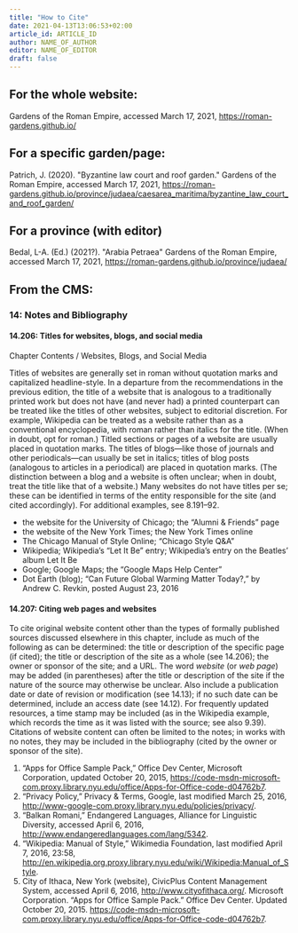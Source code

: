 ```yaml
---
title: "How to Cite"
date: 2021-04-13T13:06:53+02:00
article_id: ARTICLE_ID
author: NAME_OF_AUTHOR
editor: NAME_OF_EDITOR
draft: false
---
```


## For the whole website:

Gardens of the Roman Empire, accessed March 17, 2021, https://roman-gardens.github.io/

## For a specific garden/page:
 
Patrich, J. (2020). "Byzantine law court and roof garden." Gardens of the Roman Empire, accessed March 17, 2021, https://roman-gardens.github.io/province/judaea/caesarea_maritima/byzantine_law_court_and_roof_garden/

## For a province (with editor)

Bedal, L-A. (Ed.) (2021?). "Arabia Petraea" Gardens of the Roman Empire, accessed March 17, 2021, https://roman-gardens.github.io/province/judaea/

## From the CMS:

### 14: Notes and Bibliography

#### 14.206: Titles for websites, blogs, and social media

Chapter Contents / Websites, Blogs, and Social Media

Titles of websites are generally set in roman without quotation marks and capitalized headline-style. In a departure from the recommendations in the previous edition, the title of a website that is analogous to a traditionally printed work but does not have (and never had) a printed counterpart can be treated like the titles of other websites, subject to editorial discretion. For example, Wikipedia can be treated as a website rather than as a conventional encyclopedia, with roman rather than italics for the title. (When in doubt, opt for roman.) Titled sections or pages of a website are usually placed in quotation marks. The titles of blogs—like those of journals and other periodicals—can usually be set in italics; titles of blog posts (analogous to articles in a periodical) are placed in quotation marks. (The distinction between a blog and a website is often unclear; when in doubt, treat the title like that of a website.) Many websites do not have titles per se; these can be identified in terms of the entity responsible for the site (and cited accordingly). For additional examples, see 8.191–92.

* the website for the University of Chicago; the “Alumni & Friends” page
* the website of the New York Times; the New York Times online
* The Chicago Manual of Style Online; “Chicago Style Q&A”
* Wikipedia; Wikipedia’s “Let It Be” entry; Wikipedia’s entry on the Beatles’ album Let It Be
* Google; Google Maps; the “Google Maps Help Center”
* Dot Earth (blog); “Can Future Global Warming Matter Today?,” by Andrew C. Revkin, posted August 23, 2016

#### 14.207: Citing web pages and websites

To cite original website content other than the types of formally published sources discussed elsewhere in this chapter, include as much of the following as can be determined: the title or description of the specific page (if cited); the title or description of the site as a whole (see 14.206); the owner or sponsor of the site; and a URL. The word *website* (or *web page*) may be added (in parentheses) after the title or description of the site if the nature of the source may otherwise be unclear. Also include a publication date or date of revision or modification (see 14.13); if no such date can be determined, include an access date (see 14.12). For frequently updated resources, a time stamp may be included (as in the Wikipedia example, which records the time as it was listed with the source; see also 9.39). Citations of website content can often be limited to the notes; in works with no notes, they may be included in the bibliography (cited by the owner or sponsor of the site).

1. “Apps for Office Sample Pack,” Office Dev Center, Microsoft Corporation, updated October 20, 2015, https://code-msdn-microsoft-com.proxy.library.nyu.edu/office/Apps-for-Office-code-d04762b7.
2. “Privacy Policy,” Privacy & Terms, Google, last modified March 25, 2016, http://www-google-com.proxy.library.nyu.edu/policies/privacy/.
3. “Balkan Romani,” Endangered Languages, Alliance for Linguistic Diversity, accessed April 6, 2016, http://www.endangeredlanguages.com/lang/5342.
4. “Wikipedia: Manual of Style,” Wikimedia Foundation, last modified April 7, 2016, 23:58, http://en.wikipedia.org.proxy.library.nyu.edu/wiki/Wikipedia:Manual_of_Style.
5. City of Ithaca, New York (website), CivicPlus Content Management System, accessed April 6, 2016, http://www.cityofithaca.org/.
Microsoft Corporation. “Apps for Office Sample Pack.” Office Dev Center. Updated October 20, 2015. https://code-msdn-microsoft-com.proxy.library.nyu.edu/office/Apps-for-Office-code-d04762b7.